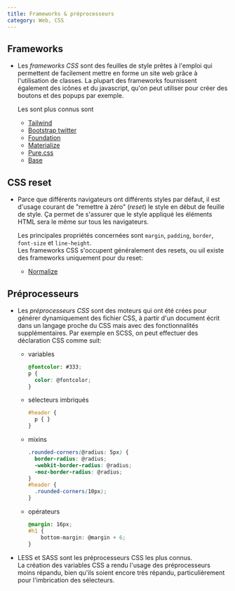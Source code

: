 ```yaml
---
title: Frameworks & préprocesseurs
category: Web, CSS
---
```


## Frameworks

* Les *frameworks CSS* sont des feuilles de style prêtes à l'emploi qui permettent de facilement mettre en forme un site web grâce à l'utilisation de classes. La plupart des frameworks fournissent également des icônes et du javascript, qu'on peut utiliser pour créer des boutons et des popups par exemple.

  Les sont plus connus sont

  - [Tailwind](https://tailwindcss.com/)
  - [Bootstrap twitter](http://getbootstrap.com/)
  - [Foundation](https://foundation.zurb.com/)
  - [Materialize](http://materializecss.com/)
  - [Pure.css](https://purecss.io/)
  - [Base](http://getbase.org/)

## CSS reset

* Parce que différents navigateurs ont différents styles par défaut, il est d'usage courant de "remettre à zéro" (*reset*) le style en début de feuille de style. Ça permet de s'assurer que le style appliqué les éléments HTML sera le même sur tous les navigateurs.

  Les principales propriétés concernées sont `margin`, `padding`, `border`, `font-size` et `line-height`.  
  Les frameworks CSS s'occupent généralement des resets, ou uil existe des frameworks uniquement pour du reset:

  - [Normalize](http://necolas.github.io/normalize.css/)

## Préprocesseurs

* Les *préprocesseurs CSS* sont des moteurs qui ont été crées pour générer dynamiquement des fichier CSS, à partir d'un document écrit dans un langage proche du CSS mais avec des fonctionnalités supplémentaires. Par exemple en SCSS, on peut effectuer des déclaration CSS comme suit:

  - variables

    ``` scss
    @fontcolor: #333;
    p {
      color: @fontcolor;
    }
    ```

  - sélecteurs imbriqués

    ``` scss
    #header {
      p { }
    }
    ```

  - mixins

    ``` scss
    .rounded-corners(@radius: 5px) {
      border-radius: @radius;
      -webkit-border-radius: @radius;
      -moz-border-radius: @radius;
    }
    #header {
      .rounded-corners(10px);
    }
    ```

  - opérateurs

    ``` scss
    @margin: 16px;
    #h1 {
        bottom-margin: @margin + 6;
    }
    ```

* LESS et SASS sont les préprocesseurs CSS les plus connus.  
  La création des variables CSS a rendu l'usage des préprocesseurs moins répandu, bien qu'ils soient encore très répandu, particulièrement pour l'imbrication des sélecteurs.
